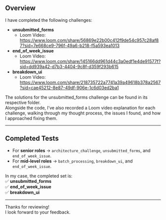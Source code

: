 ## Overview

I have completed the following challenges:

- **unsubmitted_forms**
  - Loom Video: https://www.loom.com/share/56869e22b00c412f9de54c957c28af87?sid=7e668ce9-796f-49a6-b218-f5a593ea1013
- **end_of_week_issue**
  - Loom Video: https://www.loom.com/share/145166dd961d44c3a0edf1e4de91577f?sid=dd939a42-d7b3-4404-9c8f-d359f293b615
- **breakdown_ui**
  - Loom Video: https://www.loom.com/share/218735722a7741a39a49618b378a2567?sid=cae45212-8e87-49df-906e-1c6d03ed2ba1

The solutions for the unsubmitted_forms challenge can be found in its respective folder.  
Alongside the code, I’ve also recorded a Loom video explanation for each challenge, walking through my thought process, the issues I found, and how I approached fixing them.

---

## Completed Tests

- For **senior roles** → `architecture_challenge`, `unsubmitted_forms`, and `end_of_week_issue`.  
- For **mid-level roles** → `batch_processing`, `breakdown_ui`, and `end_of_week_issue`.  

In my case, the completed set is:  
✅ **unsubmitted_forms**  
✅ **end_of_week_issue**  
✅ **breakdown_ui**

---

Thanks for reviewing!  
I look forward to your feedback.
